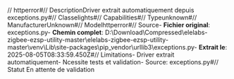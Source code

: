 // httperror#// DescriptionDriver extrait automatiquement depuis exceptions.py#// Classelights#// Capabilities#// Typeunknown#// ManufacturerUnknown#// Modelhttperror#// Source- **Fichier original**: exceptions.py- **Chemin complet**: D:\Download\Compressed\elelabs-zigbee-ezsp-utility-master\elelabs-zigbee-ezsp-utility-master\venv\Lib\site-packages\pip\_vendor\urllib3\exceptions.py- **Extrait le**: 2025-08-05T08:33:59.450Z#// Limitations- Driver extrait automatiquement- Ncessite tests et validation- Source: exceptions.py#// Statut En attente de validation